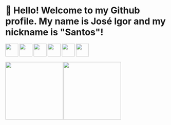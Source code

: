 # 👋 Hello! Welcome to my Github profile. My name is José Igor and my nickname is "Santos"!

<img src="https://cdn.jsdelivr.net/gh/devicons/devicon/icons/python/python-original.svg" width="40" height="40"/> <img src="https://cdn.jsdelivr.net/gh/devicons/devicon/icons/fastapi/fastapi-original.svg" width="40" height="40"/> 
            <img src="https://cdn.jsdelivr.net/gh/devicons/devicon/icons/flutter/flutter-original.svg" width="40" height="40"/> 
            <img src="https://cdn.jsdelivr.net/gh/devicons/devicon/icons/css3/css3-original.svg" width="40" height="40"/> 
            <img src="https://cdn.jsdelivr.net/gh/devicons/devicon/icons/html5/html5-original.svg" width="40" height="40"/> 
            <img src="https://cdn.jsdelivr.net/gh/devicons/devicon/icons/javascript/javascript-original.svg" width="40" height="40"/>
          
            
          
          
            
           
          

          
          


<div><a href="https://github.com/joseigors"><img height="180em" src="https://github-readme-stats.vercel.app/api/top-langs/?username=joseigors&layout=compact&langs_count=7&theme=dracula"/><img height="180em" src="https://github-readme-stats.vercel.app/api?username=joseigors&show_icons=true&theme=dracula&include_all_commits=true&count_private=true"/></div> 
 
